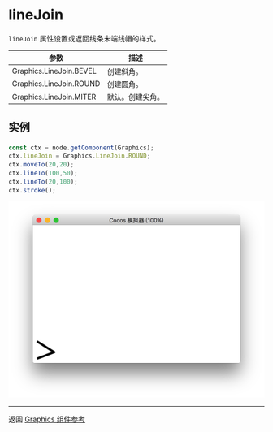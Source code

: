 # lineJoin

`lineJoin` 属性设置或返回线条末端线帽的样式。

| 参数 |   描述
| -------------- | ----------- |
|Graphics.LineJoin.BEVEL   | 创建斜角。
|Graphics.LineJoin.ROUND  | 创建圆角。
|Graphics.LineJoin.MITER | 默认。创建尖角。

## 实例

```ts
const ctx = node.getComponent(Graphics);
ctx.lineJoin = Graphics.LineJoin.ROUND;
ctx.moveTo(20,20);
ctx.lineTo(100,50);
ctx.lineTo(20,100);
ctx.stroke();
```

<a href="lineJoin.png"><img src="lineJoin.png"></a>


<hr>

返回 [Graphics 组件参考](../graphics.md)

